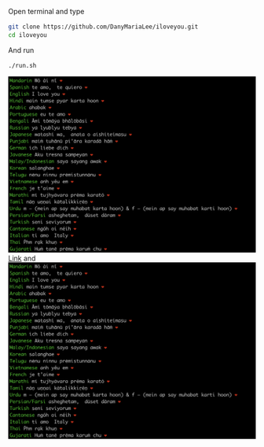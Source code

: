 Open terminal and type

```bash
git clone https://github.com/DanyMariaLee/iloveyou.git
cd iloveyou
```

And run
```bash
./run.sh
```

[![N|Solid](./output.png)](https://nodesource.com/products/nsolid)
[Link](url) and ![Image](./output.png)
